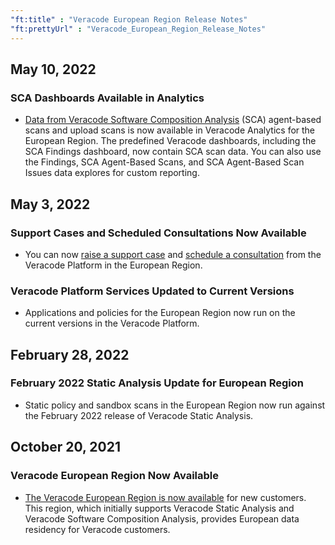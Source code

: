 ```yaml
---
"ft:title" : "Veracode European Region Release Notes"
"ft:prettyUrl" : "Veracode_European_Region_Release_Notes"
---
```

## May 10, 2022

### SCA Dashboards Available in Analytics

- [Data from Veracode Software Composition Analysis](https://docs.veracode.com/r/c_about_dashboards) \(SCA\) agent-based scans and upload scans is now available in Veracode Analytics for the European Region. The predefined Veracode dashboards, including the SCA Findings dashboard, now contain SCA scan data. You can also use the Findings, SCA Agent-Based Scans, and SCA Agent-Based Scan Issues data explores for custom reporting.

## May 3, 2022

### Support Cases and Scheduled Consultations Now Available

- You can now [raise a support case](https://docs.veracode.com/r/start_support) and [schedule a consultation](https://docs.veracode.com/r/t_schedule_consultation) from the Veracode Platform in the European Region.

### Veracode Platform Services Updated to Current Versions

- Applications and policies for the European Region now run on the current versions in the Veracode Platform.

## February 28, 2022

### February 2022 Static Analysis Update for European Region

- Static policy and sandbox scans in the European Region now run against the February 2022 release of Veracode Static Analysis.

## October 20, 2021

### Veracode European Region Now Available

- [The Veracode European Region is now available](https://docs.veracode.com/r/Region_Domains_for_Veracode_APIs) for new customers. This region, which initially supports Veracode Static Analysis and Veracode Software Composition Analysis, provides European data residency for Veracode customers.
